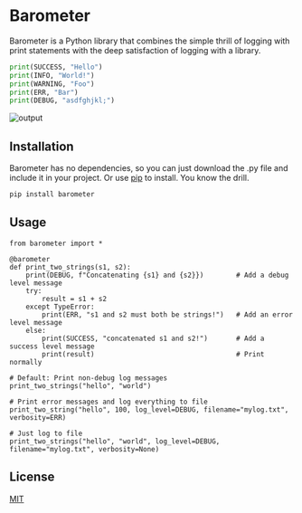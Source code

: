 # Barometer

Barometer is a Python library that combines the simple thrill of logging with print
statements with the deep satisfaction of logging with a library.


```python
print(SUCCESS, "Hello")
print(INFO, "World!")
print(WARNING, "Foo")
print(ERR, "Bar")
print(DEBUG, "asdfghjkl;")
```

![output](https://i.imgur.com/IYZMtyG.png)

## Installation

Barometer has no dependencies, so you can just download the .py file and include it in your project.
Or use [pip](https://pip.pypa.io/en/stable/) to install. You know the drill.

```bash
pip install barometer
```

## Usage

```python3
from barometer import *

@barometer
def print_two_strings(s1, s2):
    print(DEBUG, f"Concatenating {s1} and {s2}})        # Add a debug level message
    try:
        result = s1 + s2
    except TypeError:
        print(ERR, "s1 and s2 must both be strings!")   # Add an error level message
    else:
        print(SUCCESS, "concatenated s1 and s2!")       # Add a success level message
        print(result)                                   # Print normally

# Default: Print non-debug log messages
print_two_strings("hello", "world")

# Print error messages and log everything to file                
print_two_string("hello", 100, log_level=DEBUG, filename="mylog.txt", verbosity=ERR)

# Just log to file
print_two_strings("hello", "world", log_level=DEBUG, filename="mylog.txt", verbosity=None)
```


## License
[MIT](https://choosealicense.com/licenses/mit/)
